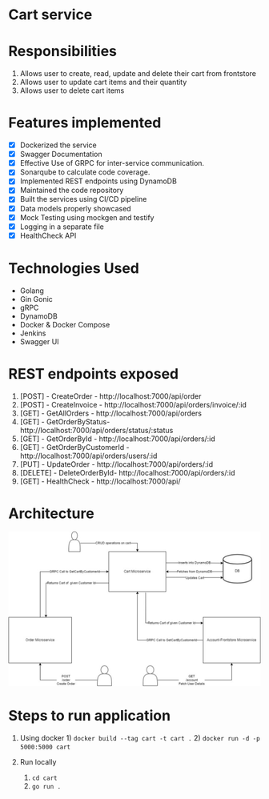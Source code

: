 # Cart service

# Responsibilities
1) Allows user to create, read, update and delete their cart from frontstore
2) Allows user to update cart items and their quantity
3) Allows user to delete cart items

# Features implemented
- [x] Dockerized the service
- [x] Swagger Documentation
- [x] Effective Use of GRPC for inter-service communication.
- [x] Sonarqube to calculate code coverage.
- [x] Implemented REST endpoints using DynamoDB
- [x] Maintained the code repository
- [x] Built the services using CI/CD pipeline
- [x] Data models properly showcased
- [x] Mock Testing using mockgen and testify
- [x] Logging in a separate file
- [x] HealthCheck API

# Technologies Used
- Golang
- Gin Gonic
- gRPC
- DynamoDB
- Docker & Docker Compose
- Jenkins
- Swagger UI

# REST endpoints exposed
1) [POST] - CreateOrder - http://localhost:7000/api/order
2) [POST] - CreateInvoice - http://localhost:7000/api/orders/invoice/:id
3) [GET] - GetAllOrders - http://localhost:7000/api/orders
4) [GET] - GetOrderByStatus- http://localhost:7000/api/orders/status/:status
5) [GET] - GetOrderById - http://localhost:7000/api/orders/:id
6) [GET] - GetOrderByCustomerId - http://localhost:7000/api/orders/users/:id
7) [PUT] - UpdateOrder - http://localhost:7000/api/orders/:id
8) [DELETE] - DeleteOrderById- http://localhost:7000/api/orders/:id
9) [GET] - HealthCheck - http://localhost:7000/api/

# Architecture
![CartArchitecture](./images/CartArchitecture.jpg)


# Steps to run application
1) Using docker
   1) 
      `docker build --tag cart -t cart .`
   2) `docker run -d -p 5000:5000 cart ` 

2) Run locally
   1) `cd cart` 
   2) `go run .`
